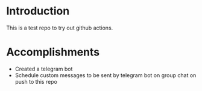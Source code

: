 # Introduction

This is a test repo to try out github actions.

# Accomplishments

- Created a telegram bot
- Schedule custom messages to be sent by telegram bot on group chat on push to this repo
